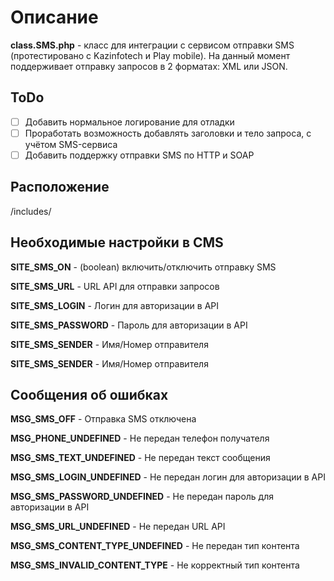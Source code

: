 # Описание

**class.SMS.php** - класс для интеграции с сервисом отправки SMS (протестировано с Kazinfotech и Play mobile). На данный момент поддерживает отправку запросов в 2 форматах: XML или JSON.

## ToDo
   - [ ] Добавить нормальное логирование для отладки
   - [ ] Проработать возможность добавлять заголовки и тело запроса, с учётом SMS-сервиса
   - [ ] Добавить поддержку отправки SMS по HTTP и SOAP

## Расположение

/includes/

## Необходимые настройки в CMS

**SITE_SMS_ON** - (boolean) включить/отключить отправку SMS

**SITE_SMS_URL** - URL API для отправки запросов

**SITE_SMS_LOGIN** - Логин для авторизации в API

**SITE_SMS_PASSWORD** - Пароль для авторизации в API

**SITE_SMS_SENDER** - Имя/Номер отправителя

**SITE_SMS_SENDER** - Имя/Номер отправителя

## Сообщения об ошибках

**MSG_SMS_OFF** - Отправка SMS отключена

**MSG_PHONE_UNDEFINED** - Не передан телефон получателя

**MSG_SMS_TEXT_UNDEFINED** - Не передан текст сообщения

**MSG_SMS_LOGIN_UNDEFINED** - Не передан логин для авторизации в API

**MSG_SMS_PASSWORD_UNDEFINED** - Не передан пароль для авторизации в API

**MSG_SMS_URL_UNDEFINED** - Не передан URL API

**MSG_SMS_CONTENT_TYPE_UNDEFINED** - Не передан тип контента

**MSG_SMS_INVALID_CONTENT_TYPE** - Не корректный тип контента
